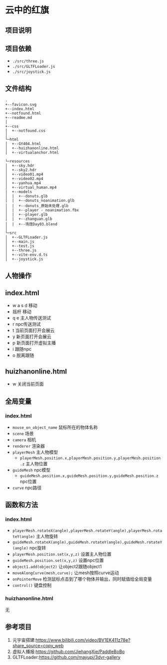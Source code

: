 # 云中的红旗

## 项目说明

## 项目依赖
- `./src/three.js`
- `./src/GLTFLoader.js`
- `./src/joystick.js`

## 文件结构
```
.
+--favicon.svg
+--index.html
+--notfound.html
+--readme.md
│
+--css
│  +--notfound.css
│
└─html
│  +--GY404.html
│  +--huizhanonline.html
│  +--virtualanchor.html

└─resources
│  +--sky.hdr
│  +--sky2.hdr
│  +--video01.mp4
│  +--video02.mp4
│  +--yanhua.mp4
│  +--virtual_human.mp4
|  +--models
│  |  +--donuts.glb
│  |  +--donuts_noanimation.glb
│  |  +--donuts_原始未处理.glb
│  |  +--player - noanimation.fbx
│  |  +--player.glb
│  |  +--zhanguan.glb
│  |  +--场馆Day03.blend
│
└─src
│  +--GLTFLoader.js
│  +--main.js
│  +--test.js
│  +--three.js
│  +--vite-env.d.ts
│  +--joystick.js
```

## 人物操作
## index.html
- w a s d 移动
- 摇杆 移动
- q e 主人物传送测试
- r npc传送测试
- t 当前页面打开会展云
- y 新页面打开会展云
- p 新页面打开虚拟主播
- i 跟随npc
- o 脱离跟随

## huizhanonline.html
- w 关闭当前页面

## 全局变量
### index.html
- `mouse_on_object_name` 鼠标所在的物体名称
- `scene` 场景
- `camera` 相机
- `renderer` 渲染器
- `playerMesh` 主人物模型
  - `playerMesh.position.x,playerMesh.position.y,playerMesh.position.z` 主人物位置 
- `guideMesh` npc模型
  - `guideMesh.position.x,guideMesh.position.y,guideMesh.position.z` npc位置
- `curve` npc路径

## 函数和方法
### index.html
- `playerMesh.rotateX(angle),playerMesh.rotateY(angle),playerMesh.rotateY(angle)` 主人物旋转
- `guideMesh.rotateX(angle),guideMesh.rotateY(angle),guideMesh.rotateY(angle)` npc旋转
- `playerMesh.position.set(x,y,z)` 设置主人物位置
- `guideMesh.position.set(x,y,z)` 设置npc位置
- `object1.add(object2)` 让object2跟随object1
- `moveAlongCurve(mesh,curve);` 让mesh按照curve运动
- `onPointerMove` 检测鼠标点击到了哪个物体并输出，同时赋值给全局变量
- `control()` 键盘控制

### huizhanonline.html
无

## 参考项目
1. 元宇宙搭建:https://www.bilibili.com/video/BV1EK411z78e?share_source=copy_web
2. 虚拟人播报:https://github.com/JiehangXie/PaddleBoBo
3. GLTFLoader:https://github.com/mayupi/3dvr-gallery